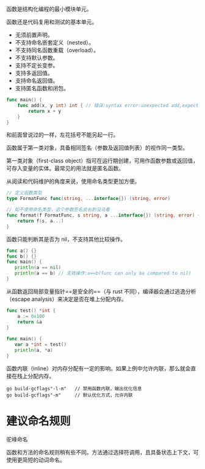 函数是结构化编程的最小模块单元。

函数还是代码复用和测试的基本单元。

- 无须前置声明。
- 不支持命名嵌套定义（nested）。
- 不支持同名函数重载（overload）。
- 不支持默认参数。
- 支持不定长变参。
- 支持多返回值。
- 支持命名返回值。
- 支持匿名函数和闭包。

```go
func main() { 
	func add(x, y int) int { // 错误:syntax error:unexpected add,expecting(
		return x + y
	} 
}
```

和前面曾说过的一样，左花括号不能另起一行。

函数属于第一类对象，具备相同签名（参数及返回值列表）的视作同一类型。

第一类对象（first-class object）指可在运行期创建，可用作函数参数或返回值，可存入变量的实体。最常见的用法就是匿名函数。

从阅读和代码维护的角度来说，使用命名类型更加方便。
```go
// 定义函数类型 
type FormatFunc func(string, ...interface{}) (string, error)

// 如不使用命名类型，这个参数签名会长到没法看 
func format(f FormatFunc, s string, a ...interface{}) (string, error) { 
	return f(s, a...)
}
```

函数只能判断其是否为 nil，不支持其他比较操作。
```go
func a() {}
func b() {}
func main() {
   println(a == nil)
   println(a == b) // 无效操作:a==b(func can only be compared to nil)
}
```

从函数返回局部变量指针==是安全的==（与 rust 不同），编译器会通过逃逸分析（escape analysis）来决定是否在堆上分配内存。
```go
func test() *int { 
	a := 0x100
	return &a
} 
  
func main() {
   var a *int = test()
   println(a, *a)
}
```

函数内联（inline）对内存分配有一定的影响。如果上例中允许内联，那么就会直接在栈上分配内存。
```shell
go build-gcflags"-l-m"   // 禁用函数内联，输出优化信息
go build-gcflags"-m"     // 默认优化方式，允许内联
```

# 建议命名规则
驼峰命名

函数和方法的命名规则稍有些不同。方法通过选择符调用，且具备状态上下文，可使用更简短的动词命名。

